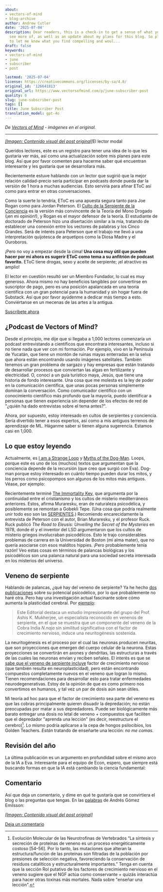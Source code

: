 ```yaml
---
about:
- vectors-of-mind
- blog-archive
author: Andrew Cutler
date: '2025-07-04'
description: Dear readers, this is a check-in to get a sense of what you’d like to
  see more of, as well as an update about my plans for this blog. So please comment
  to let me know what you find compelling and woul...
draft: false
keywords:
- vectors-of-mind
- june
- subscriber
- post

lastmod: '2025-07-04'
license: https://creativecommons.org/licenses/by-sa/4.0/
original_id: '126641813'
original_url: https://www.vectorsofmind.com/p/june-subscriber-post
quality: 6
slug: june-subscriber-post
tags: []
title: June Subscriber Post
translation_model: gpt-4o
---
```


*De [Vectors of Mind](https://www.vectorsofmind.com/p/june-subscriber-post) - imágenes en el original.*

---

[*[Imagen: Contenido visual del post original]*](https://substackcdn.com/image/fetch/$s_!tbYt!,f_auto,q_auto:good,fl_progressive:steep/https%3A%2F%2Fsubstack-post-media.s3.amazonaws.com%2Fpublic%2Fimages%2F82c9ee93-e329-4a45-89ab-59fabe30ebab_1024x1024.png)El lector modal

Queridos lectores, este es un registro para tener una idea de lo que les gustaría ver más, así como una actualización sobre mis planes para este blog. Así que por favor comenten para hacerme saber qué encuentran interesante y les gustaría que se desarrollara más.

Recientemente estuve hablando con un lector que sugirió que la mejor relación calidad-precio sería participar en podcasts donde pueda dar la versión de 1 hora a muchas audiencias. Esto serviría para afinar EToC así como para entrar en otras conversaciones.

Como la suerte lo tendría, EToC es una apuesta segura tanto para Joe Rogan como para Jordan Peterson. El [Culto de la Serpiente de la Conciencia](https://vectors.substack.com/p/the-snake-cult-of-consciousness) es la versión más convincente de la Teoría del Mono Drogado (¡en mi opinión!), y Rogan es el mayor defensor de la teoría. El estudiante de doctorado de Peterson hizo una disertación similar a la mía, tratando de establecer una conexión entre los vectores de palabras y los Cinco Grandes. Será de interés para Peterson que el trabajo me llevó a una interpretación quijotesca de arquetipos como la Diosa Madre y el Ouroboros.

¡Pero no voy a empezar desde la cima! **Una cosa muy útil que pueden hacer por mí ahora es sugerir EToC como tema a su anfitrión de podcast favorito.** EToC tiene drogas, sexo y aceite de serpiente; ¡el atractivo es amplio!

El lector en cuestión resultó ser un Miembro Fundador, lo cual es muy generoso. Ahora mismo no hay beneficios tangibles por convertirse en suscriptor de pago, pero es una posición apalancada en una teoría científica con un gran potencial para la humanidad y sin hogar fuera de Substack. Así que por favor ayúdenme a dedicar más tiempo a esto. Conviértanse en un mecenas de las artes a la antigua.

[Suscríbete ahora](https://www.vectorsofmind.com/subscribe?)

## ¿Podcast de Vectors of Mind?

Desde el principio, me dije que si llegaba a 1,000 lectores comenzaría un podcast entrevistando a científicos que encontrara interesantes, incluso si no tiene nada que ver con mi formación. Por ejemplo, vivo en la Península de Yucatán, que tiene un montón de ruinas mayas enterradas en la selva que ahora están encontrando usando imágenes satelitales. También tenemos un gran problema de sargazo y hay empresas que están tratando de desarrollar procesos que conviertan las algas en fertilizante y electricidad. O, conocí a un guía turístico maya, Jesús, que tiene una historia de fondo interesante. Una cosa que me molesta es la ley de poder en la comunicación científica, que unas pocas personas simplemente dominan la conversación. Como comunicador científico con un conocimiento científico más profundo que la mayoría, puedo identificar a personas que tienen experiencia sin depender de los efectos de red de "¿quién ha dado entrevistas sobre el tema antes?".

Ahora, por supuesto, estoy interesado en cultos de serpientes y conciencia. Sería divertido tener a esos expertos, así como a mis antiguos terrenos de aprendizaje de ML. Háganme saber si tienen alguna sugerencia. Estamos casi en 1,000.

## Lo que estoy leyendo

Actualmente, es [I am a Strange Loop](https://www.goodreads.com/book/show/123471.I_Am_a_Strange_Loop?from_search=true&from_srp=true&qid=EhUV3tHnLW&rank=1) y [Myths of the Dog-Man](https://www.goodreads.com/book/show/1339239.Myths_of_the_Dog_Man). Loops, porque este es uno de los (muchos) textos que argumentan que la conciencia depende de la recursión (que creo que surgió con Eva). Dog-man porque estoy interesado en cuánto tiempo pueden durar los mitos, y los perros como psicopompos son algunos de los mitos más antiguos. Véase, por ejemplo:

Recientemente terminé [The Immortality Key](https://www.goodreads.com/en/book/show/51174256), que argumenta por la continuidad entre el cristianismo y los cultos de misterio mediterráneos anteriores. Estos, afirma Muraresku, eran de naturaleza psicodélica, y posiblemente se remontan a Gobekli Tepe. (Una cosa que podría realmente unir todo eso son las [SERPIENTES](https://vectors.substack.com/i/95941288/the-genesis-of-religion).) Recomiendo encarecidamente la entrevista de Peterson con el autor, Brian Muraresku, y el profesor Ruck. Ruck publicó _The Road to Eleusis: Unveiling the Secret of the Mysteries_ en 1978, donde él y el inventor del LSD argumentaron que los cultos de misterio griegos involucraban psicodélicos. Esto le trajo considerables problemas de carrera en la Universidad de Boston (mi alma mater), que no quería asociarse con esos malditos hippies. ¡Pero probablemente tenía razón! Veo estas cosas en términos de palancas biológicas y los psicodélicos son una palanca natural para una sociedad secreta interesada en los misterios del universo.

## Veneno de serpiente

Hablando de palancas, ¿qué hay del veneno de serpiente? Ya he hecho [dos publicaciones](https://vectors.substack.com/p/comments-on-snake-venom) sobre su potencial psicodélico, por lo que probablemente no haré otra. Pero hay una investigación actual fascinante sobre cómo aumenta la plasticidad cerebral. Por [ejemplo](https://onlinelibrary.wiley.com/doi/full/10.1111/jnc.15196):

> Este Editorial destaca un estudio impresionante del grupo del Prof. Ashis K. Mukherjee, un especialista reconocido en venenos de serpiente, en el que se muestra que un componente del veneno de la Cobra India _N.naja_ sin similitud significativa con el factor de crecimiento nervioso, induce una neuritogénesis sostenida.

La neuritogénesis es el proceso por el cual las neuronas producen neuritas, que son proyecciones que emergen del cuerpo celular de la neurona. Estas proyecciones se convertirán en axones y dendritas, las estructuras a través de las cuales las neuronas envían y reciben señales. El interés es que se [sabe que el veneno de serpiente incluye](https://www.sciencedirect.com/science/article/abs/pii/S0041010111002236) factor de crecimiento nervioso (que también resulta en neuroplasticidad), pero están encontrando compuestos completamente nuevos en el veneno que logran lo mismo. Tienen recomendaciones para desarrollar esto para tratar enfermedades neurodegenerativas. Estoy de la opinión de que es como primero nos convertimos en humanos, y tal vez un par de dosis aún sean útiles.

Mi teoría ad hoc para que el factor de crecimiento sea parte del veneno es que las cobras principalmente quieren disuadir la depredación; no están preocupadas por matar a sus depredadores. Puede ser biológicamente más barato entregar una dosis no letal de veneno + compuestos que faciliten que el depredador "aprenda una lección" (es decir, reestructure el cerebro)[^1]. Lo mismo podría aplicarse a la cepa de hongos psilocibios, los Golden Teachers. _Están_ tratando de enseñarte una lección: _no me comas_.

## Revisión del año

La última publicación es un argumento en profundidad sobre el mismo arco de la IA a Eva. Interesante para el equipo de Econ, espero, que siempre está buscando formas en que la IA está cambiando la ciencia fundamental:

## Comentario

Así que deja un comentario, y dime en qué te gustaría que se convirtiera el blog o las preguntas que tengas. En las [palabras](https://twitter.com/algekalipso/status/1663709118752858113) de Andrés Gómez Emilsson:

[*[Imagen: Contenido visual del post original]*](https://substackcdn.com/image/fetch/$s_!M0Az!,f_auto,q_auto:good,fl_progressive:steep/https%3A%2F%2Fsubstack-post-media.s3.amazonaws.com%2Fpublic%2Fimages%2F2516366d-bf18-4c2f-b939-11c33b36b0e8_1182x486.png)

[Deja un comentario](https://www.vectorsofmind.com/p/june-subscriber-post/comments)

[^1]: Evolución Molecular de las Neurotrofinas de Vertebrados “La síntesis y secreción de proteínas de veneno es un proceso energéticamente costoso [54–56]. Por lo tanto, las mutaciones que alteran la estructura/función de las proteínas son filtradas de la población por presiones de selección negativa, favoreciendo la conservación de residuos catalíticos y estructuralmente importantes.” Tenga en cuenta que la sección Rol putativo de los factores de crecimiento nervioso en el veneno sugiere que el NGF actúa como conservante + quizás interactúa para hacer otras toxinas más mortales. Nada sobre "enseñar una lección".